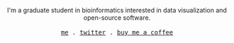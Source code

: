 
<p align="center">
  <span>I'm a graduate student in bioinformatics interested in data visualization and open-source software.</span>
  <br>
  <br>
  <samp>
    <a href="https://trevorma.nz">me</a> .
    <a href="https://twitter.com/trevmanz">twitter</a> .
    <a href="https://www.buymeacoffee.com/manzt">buy me a coffee</a>
  </samp>
</p>
